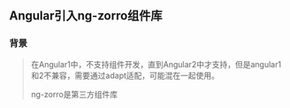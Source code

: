 ## Angular引入ng-zorro组件库

### 背景

> 在Angular1中，不支持组件开发，直到Angular2中才支持，但是angular1和2不兼容，需要通过adapt适配，可能混在一起使用。
>
> ng-zorro是第三方组件库
>
> 
